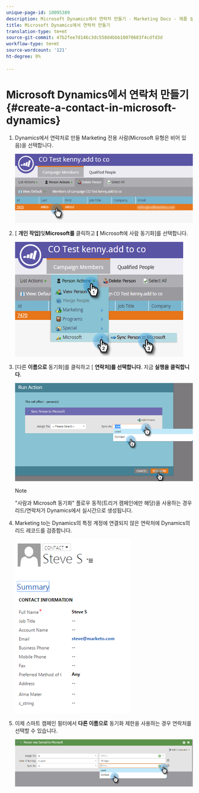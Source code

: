 ```yaml
---
unique-page-id: 10095389
description: Microsoft Dynamics에서 연락처 만들기 - Marketing Docs - 제품 설명서
title: Microsoft Dynamics에서 연락처 만들기
translation-type: tm+mt
source-git-commit: 47b2fee7d146c3dc558d4bbb10070683f4cdfd3d
workflow-type: tm+mt
source-wordcount: '121'
ht-degree: 0%

---
```



# Microsoft Dynamics에서 연락처 만들기 {#create-a-contact-in-microsoft-dynamics}

1. Dynamics에서 연락처로 만들 Marketing 전용 사람(Microsoft 유형은 비어 있음)을 선택합니다.

   ![](assets/one.png)

1. [ **개인 작업]**&#x200B;및&#x200B;**Microsoft를** 클릭하고 **[** Microsoft에 사람 동기화]를 선택합니다.

   ![](assets/two.png)

1. [다른 **이름으로** 동기화]를 클릭하고 [ **연락처]를 선택합니다**. 지금 **실행을 클릭합니다**.

   ![](assets/three.png)

   >[!NOTE]
   >
   >&quot;사람과 Microsoft 동기화&quot; 플로우 동작(트리거 캠페인에만 해당)을 사용하는 경우 리드/연락처가 Dynamics에서 실시간으로 생성됩니다.

1. Marketing to는 Dynamics의 특정 계정에 연결되지 않은 연락처에 Dynamics의 리드 레코드를 검증합니다.

   ![](assets/image2015-10-23-9-3a43-3a33.png)

1. 이제 스마트 캠페인 필터에서 **다른 이름으로** 동기화 제한을 사용하는 경우 연락처를 선택할 수 있습니다.

   ![](assets/five.png)

